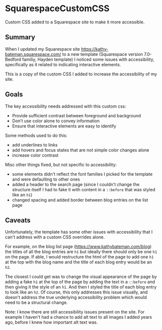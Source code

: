 # SquarespaceCustomCSS
Custom CSS added to a Squarespace site to make it more accessible.

## Summary
When I updated my Squarespace site https://kathy-bateman.squarespace.com/ to a new template (Squarespace version 7.0-Bedford familiy, Hayden template) I noticed some issues with accessibility, specifically as it related to indicating interactive elements.

This is a copy of the custom CSS I added to increase the accessibility of my site.

## Goals
The key accessibility needs addressed with this custom css:
- Provide sufficient contrast between foreground and background
- Don’t use color alone to convey information
- Ensure that interactive elements are easy to identify

Some methods used to do this:
- add underlines to links
- add hovers and focus states that are not simple color changes alone
- increase color contrast

Misc other things fixed, but not specific to accessibility:
- some elements didn't reflect the font families I picked for the template and were defaulting to other ones
- added a header to the search page (since I couldn't change the structure itself I had to fake it with content in a `::before` that was styled like an `h1`)
- changed spacing and added border between blog entries on the list page

## Caveats

Unfortunately, the template has some other issues with accessibility that I can't address with a custom CSS overrides alone. 

For example, on the blog list page (https://www.kathybateman.com/blog) the titles of all the blog entries are `h1` but ideally there should only be one `h1` on the page. If able, I would restructure the html of the page to add one `h1` at the top with the blog name and the title of each blog entry would be an `h2`. 

The closest I could get was to change the visual appearance of the page by adding a fake `h1` at the top of the page by adding the text in a `::before` and then giving it the style of an `h1`. And then I styled the title of each blog entry to look like an `h2`. Of course, this only addresses this issue visually, and doesn't address the true underlying accessibility problem which would need to be a structural change. 

Note: I know there are still accessibility issues present on the site. For example I haven't had a chance to add alt text to all images I added years ago, before I knew how important alt text was.
